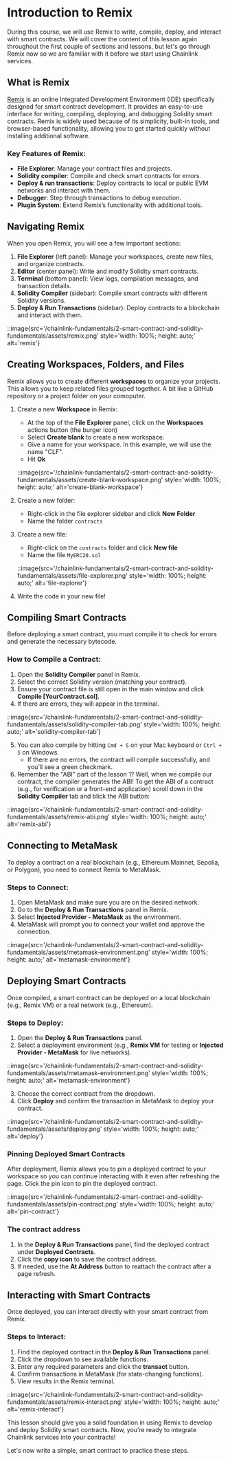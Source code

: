 # Introduction to Remix

During this course, we will use Remix to write, compile, deploy, and interact with smart contracts. We will cover the content of this lesson again throughout the first couple of sections and lessons, but let's go through Remix now so we are familiar with it before we start using Chainlink services.

## What is Remix

[Remix](https://remix.ethereum.org/) is an online Integrated Development Environment (IDE) specifically designed for smart contract development. It provides an easy-to-use interface for writing, compiling, deploying, and debugging Solidity smart contracts. Remix is widely used because of its simplicity, built-in tools, and browser-based functionality, allowing you to get started quickly without installing additional software.

### Key Features of Remix:

- **File Explorer**: Manage your contract files and projects.
- **Solidity compiler**: Compile and check smart contracts for errors.
- **Deploy & run transactions**: Deploy contracts to local or public EVM networks and interact with them.
- **Debugger**: Step through transactions to debug execution.
- **Plugin System**: Extend Remix’s functionality with additional tools.

## Navigating Remix

When you open Remix, you will see a few important sections:

1. **File Explorer** (left panel): Manage your workspaces, create new files, and organize contracts.
2. **Editor** (center panel): Write and modify Solidity smart contracts.
3. **Terminal** (bottom panel): View logs, compilation messages, and transaction details.
4. **Solidity Compiler** (sidebar): Compile smart contracts with different Solidity versions.
5. **Deploy & Run Transactions** (sidebar): Deploy contracts to a blockchain and interact with them.

::image{src='/chainlink-fundamentals/2-smart-contract-and-solidity-fundamentals/assets/remix.png' style='width: 100%; height: auto;' alt='remix'}

## Creating Workspaces, Folders, and Files

Remix allows you to create different **workspaces** to organize your projects. This allows you to keep related files grouped together. A bit like a GitHub repository or a project folder on your comoputer.

1. Create a new **Workspace** in Remix: 
    - At the top of the **File Explorer** panel, click on the **Workspaces** actions button (the burger icon)
    - Select **Create blank** to create a new workspace. 
    - Give a name for your workspace. In this example, we will use the name "CLF".
    - Hit **Ok**

    ::image{src='/chainlink-fundamentals/2-smart-contract-and-solidity-fundamentals/assets/create-blank-workspace.png' style='width: 100%; height: auto;' alt='create-blank-workspace'}

2. Create a new folder:
    - Right-click in the file explorer sidebar and click **New Folder**
    - Name the folder `contracts`

3. Create a new file:
    - Right-click on the `contracts` folder and click **New file**
    - Name the file `MyERC20.sol`

    ::image{src='/chainlink-fundamentals/2-smart-contract-and-solidity-fundamentals/assets/file-explorer.png' style='width: 100%; height: auto;' alt='file-explorer'}

4. Write the code in your new file!

## Compiling Smart Contracts

Before deploying a smart contract, you must compile it to check for errors and generate the necessary bytecode.

### How to Compile a Contract:

1. Open the **Solidity Compiler** panel in Remix.
2. Select the correct Solidity version (matching your contract).
3. Ensure your contract file is still open in the main window and click **Compile [YourContract.sol]**.
4. If there are errors, they will appear in the terminal.

::image{src='/chainlink-fundamentals/2-smart-contract-and-solidity-fundamentals/assets/solidity-compiler-tab.png' style='width: 100%; height: auto;' alt='solidity-compiler-tab'}

5. You can also compile by hitting `Cmd + S` on your Mac keyboard or `Ctrl + S` on Windows.
    - If there are no errors, the contract will compile successfully, and you’ll see a green checkmark.
6. Remember the "ABI" part of the lesson 1? Well, when we compile our contract, the compiler generates the ABI! To get the ABI of a contract (e.g., for verification or a front-end application) scroll down in the **Solidity Compiler** tab and blick the ABI button:

::image{src='/chainlink-fundamentals/2-smart-contract-and-solidity-fundamentals/assets/remix-abi.png' style='width: 100%; height: auto;' alt='remix-abi'}

## Connecting to MetaMask

To deploy a contract on a real blockchain (e.g., Ethereum Mainnet, Sepolia, or Polygon), you need to connect Remix to MetaMask.

### Steps to Connect:

1. Open MetaMask and make sure you are on the desired network.
2. Go to the **Deploy & Run Transactions** panel in Remix.
3. Select **Injected Provider - MetaMask** as the environment.
4. MetaMask will prompt you to connect your wallet and approve the connection.

::image{src='/chainlink-fundamentals/2-smart-contract-and-solidity-fundamentals/assets/metamask-environment.png' style='width: 100%; height: auto;' alt='metamask-environment'}

## Deploying Smart Contracts

Once compiled, a smart contract can be deployed on a local blockchain (e.g., Remix VM) or a real network (e.g., Ethereum).

### Steps to Deploy:

1. Open the **Deploy & Run Transactions** panel.
2. Select a deployment environment (e.g., **Remix VM** for testing or **Injected Provider - MetaMask** for live networks).

::image{src='/chainlink-fundamentals/2-smart-contract-and-solidity-fundamentals/assets/metamask-environment.png' style='width: 100%; height: auto;' alt='metamask-environment'}

3. Choose the correct contract from the dropdown.
4. Click **Deploy** and confirm the transaction in MetaMask to deploy your contract.

::image{src='/chainlink-fundamentals/2-smart-contract-and-solidity-fundamentals/assets/deploy.png' style='width: 100%; height: auto;' alt='deploy'}

### Pinning Deployed Smart Contracts

After deployment, Remix allows you to pin a deployed contract to your workspace so you can continue interacting with it even after refreshing the page. Click the pin icon to pin the deployed contract.

::image{src='/chainlink-fundamentals/2-smart-contract-and-solidity-fundamentals/assets/pin-contract.png' style='width: 100%; height: auto;' alt='pin-contract'}

### The contract address

1. In the **Deploy & Run Transactions** panel, find the deployed contract under **Deployed Contracts**.
2. Click the **copy icon** to save the contract address.
3. If needed, use the **At Address** button to reattach the contract after a page refresh.

## Interacting with Smart Contracts

Once deployed, you can interact directly with your smart contract from Remix.

### Steps to Interact:

1. Find the deployed contract in the **Deploy & Run Transactions** panel.
2. Click the dropdown to see available functions.
3. Enter any required parameters and click the **transact** button.
4. Confirm transactions in MetaMask (for state-changing functions).
5. View results in the Remix terminal.

::image{src='/chainlink-fundamentals/2-smart-contract-and-solidity-fundamentals/assets/remix-interact.png' style='width: 100%; height: auto;' alt='remix-interact'}

This lesson should give you a solid foundation in using Remix to develop and deploy Solidity smart contracts. Now, you’re ready to integrate Chainlink services into your contracts!

Let's now write a simple, smart contract to practice these steps.
